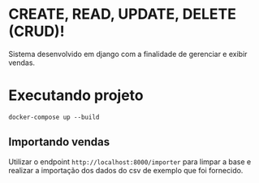 # CREATE, READ, UPDATE, DELETE (CRUD)!
Sistema desenvolvido em django com a finalidade de gerenciar e exibir vendas.

# Executando projeto

````docker-compose up --build````


## Importando vendas

Utilizar o endpoint ```http://localhost:8000/importer``` para limpar a base e realizar a importação dos dados do csv de exemplo que foi fornecido. 
